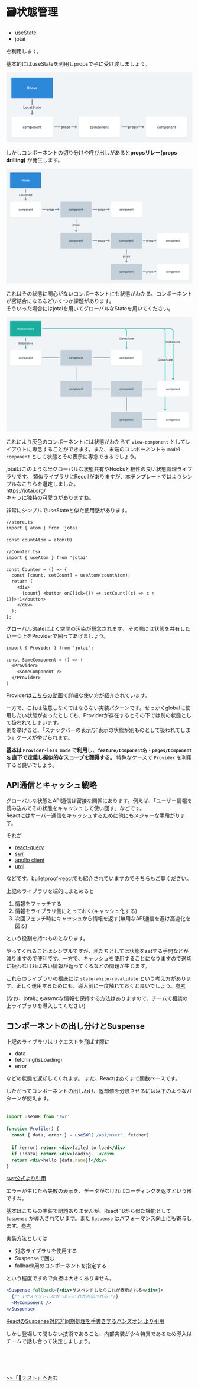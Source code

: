 # 🗃️状態管理
* useState
* jotai

を利用します。

基本的にはuseStateを利用しpropsで子に受け渡しましょう。

![localstate](./images/localstate.png)

しかしコンポーネントの切り分けや呼び出しがあると**propsリレー(props drilling)** が発生します。

![propsdrilling](./images/propsdrilling.png)

これはその状態に関心がないコンポーネントにも状態がわたる、コンポーネントが密結合になるなどいくつか課題があります。  
そういった場合にはjotaiを用いてグローバルなStateを用いてください。

![globalstate](./images/globalstate.png)

これにより灰色のコンポーネントには状態がわたらず `view-component` としてレイアウトに専念することができます。また、末端のコンポーネントも `model-component` として状態とその表示に専念できるでしょう。

jotaiはこのような半グローバルな状態共有やHooksと相性の良い状態管理ライブラリです。
類似ライブラリにRecoilがありますが、本テンプレートではよりシンプルなこちらを選定しました。  
https://jotai.org/  
キャラに独特の可愛さがありますね。

非常にシンプルでuseStateと似た使用感があります。
```tsx
//store.ts
import { atom } from 'jotai'

const countAtom = atom(0)

//Counter.tsx
import { useAtom } from 'jotai'

const Counter = () => {
  const [count, setCount] = useAtom(countAtom);
  return (
    <div>
      {count} <button onClick={() => setCount((c) => c + 1)}>+1</button>
    </div>
  );
};
```
グローバルStateはよく空間の汚染が懸念されます。
その際には状態を共有したい一つ上をProviderで囲ってあげましょう。
```tsx
import { Provider } from "jotai";

const SomeComponent = () => (
  <Provider>
    <SomeComponent />
  </Provider>
)
```
Providerは[こちらの動画](https://egghead.io/lessons/react-isolate-state-in-an-application-with-jotai-provider)で詳細な使い方が紹介されています。

一方で、これは注意しなくてはならない実装パターンです。せっかくglobalに使用したい状態があったとしても、Providerが存在するとその下では別の状態として扱われてしまいます。  
例を挙げると、「スナックバーの表示/非表示の状態が別ものとして扱われてしまう」ケースが挙げられます。

**基本は `Provider-less mode` で利用し、`feature/Component名`・`pages/Component名` 直下で定義し擬似的なスコープを獲得する。** 特殊なケースで `Provider` を利用すると良いでしょう。



## API通信とキャッシュ戦略

グローバルな状態とAPI通信は密接な関係にあります。例えば、「ユーザー情報を読み込んでその状態をキャッシュして使い回す」などです。  
Reactにはサーバー通信をキャッシュするために他にもメジャーな手段がります。

それが
* [react-query](https://react-query.tanstack.com/)
* [swr](https://swr.vercel.app/ja)
* [apollo client](https://www.apollographql.com/)
* [urql](https://formidable.com/open-source/urql/)

などです。[bulletproof-react](https://github.com/alan2207/bulletproof-react/blob/master/docs/state-management.md#server-cache-state)でも紹介されていますのでそちらもご覧ください。

上記のライブラリを端的にまとめると
1. 情報をフェッチする
2. 情報をライブラリ側にとっておく(キャッシュ化する)
3. 次回フェッチ時にキャッシュから情報を返す(無用なAPI通信を避け高速化を図る)

という役割を持つものとなります。

やってくれることはシンプルですが、私たちとしては状態をsetする手間などが減りますので便利です。一方で、キャッシュを使用することになりますので適切に扱わなければ古い情報が返ってくるなどの問題が生じます。

これらのライブラリの根底には `stale-while-revalidate` という考え方があります。正しく運用するためにも、導入前に一度触れておくと良いでしょう。[参考](https://zenn.dev/uttk/articles/b3bcbedbc1fd00#swr-%E3%81%A8%E3%81%AF%E4%BD%95%E3%81%8B%EF%BC%9F)

(なお、jotaiにもasyncな情報を保持する方法はありますので、チームで相談の上ライブラリを導入してください)

## コンポーネントの出し分けとSuspense
上記のライブラリはリクエストを飛ばす際に
* data
* fetching(isLoading)
* error

などの状態を返却してくれます。  また、Reactはあくまで関数ベースです。

したがってコンポーネントの出しわけ、返却値を分岐させるには以下のようなパターンが使えます。
```jsx

import useSWR from 'swr'

function Profile() {
  const { data, error } = useSWR('/api/user', fetcher)

  if (error) return <div>failed to load</div>
  if (!data) return <div>loading...</div>
  return <div>hello {data.name}!</div>
}
```
[swr公式より引用](https://swr.vercel.app/ja#%E6%A6%82%E8%A6%81)

エラーが生じたら失敗の表示を、データがなければローディングを返すという形ですね。

基本はこちらの実装で問題ありませんが、React 18から似た機能として `Suspense` が導入されています。また `Suspense` はパフォーマンス向上にも寄与します。[参考](https://qiita.com/uhyo/items/bbc22022fe846fd2b763)

実装方法としては
* 対応ライブラリを使用する
* Suspenseで囲む
* fallback用のコンポーネントを指定する

という程度ですので負担は大きくありません。  

```jsx
<Suspense fallback={<div>サスペンドしたらこれが表示される</div>}>
  {/* ↓サスペンドしなかったらこれが表示される */}
  <MyComponent />
</Suspense>
```
[ReactのSuspense対応非同期処理を手書きするハンズオン より引用](https://zenn.dev/uhyo/books/react-concurrent-handson/viewer/what-is-suspense)

しかし登場して間もない技術であること、内部実装が少々特異であるため導入はチームで話し合って決定しましょう。

<br>
<br>
<br>

[>>「🧪テスト」へ進む](./test.md)